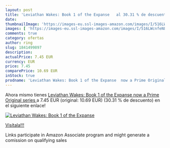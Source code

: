 ```yaml
---
layout: post
title: 'Leviathan Wakes: Book 1 of the Expanse   al 30.31 % de descuento'
date: 
thumbnailImage: 'https://images-eu.ssl-images-amazon.com/images/I/516LWcnfeNL._SL200_.jpg'
images: [ 'https://images-eu.ssl-images-amazon.com/images/I/516LWcnfeNL._SL200_.jpg' ]
comments: true
category: ofertas
author: ring
slug: 1841499897
description:
actualPrice: 7.45 EUR
currency: EUR
price: 7.45
comparePrice: 10.69 EUR
inStock: true
prodname: 'Leviathan Wakes: Book 1 of the Expanse  now a Prime Original series '
---
```


Ahora mismo tienes [Leviathan Wakes: Book 1 of the Expanse  now a Prime Original series ](https://www.amazon.es/dp/1841499897/?tag=tolees-21) a 7.45 EUR (original: 10.69 EUR) (30.31 %  de descuento) en el siguiente enlace!

[![Leviathan Wakes: Book 1 of the Expanse  ](https://images-eu.ssl-images-amazon.com/images/I/516LWcnfeNL._SL200_.jpg)](https://www.amazon.es/dp/1841499897/?tag=tolees-21)

[Visítala!!!](https://www.amazon.es/dp/1841499897/?tag=tolees-21)

Links participate in Amazon Associate program and might generate a comission on qualifying sales
